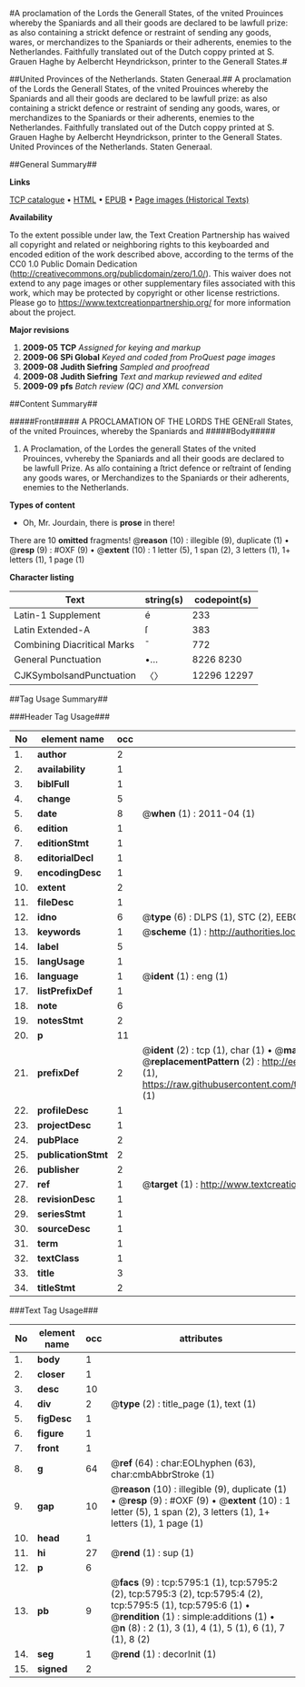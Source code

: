 #A proclamation of the Lords the Generall States, of the vnited Prouinces whereby the Spaniards and all their goods are declared to be lawfull prize: as also containing a strickt defence or restraint of sending any goods, wares, or merchandizes to the Spaniards or their adherents, enemies to the Netherlandes. Faithfully translated out of the Dutch coppy printed at S. Grauen Haghe by Aelbercht Heyndrickson, printer to the Generall States.#

##United Provinces of the Netherlands. Staten Generaal.##
A proclamation of the Lords the Generall States, of the vnited Prouinces whereby the Spaniards and all their goods are declared to be lawfull prize: as also containing a strickt defence or restraint of sending any goods, wares, or merchandizes to the Spaniards or their adherents, enemies to the Netherlandes. Faithfully translated out of the Dutch coppy printed at S. Grauen Haghe by Aelbercht Heyndrickson, printer to the Generall States.
United Provinces of the Netherlands. Staten Generaal.

##General Summary##

**Links**

[TCP catalogue](http://www.ota.ox.ac.uk/tcp/)  • 
[HTML](http://tei.it.ox.ac.uk/tcp/Texts-HTML/free/A08/A08091.html)  • 
[EPUB](http://tei.it.ox.ac.uk/tcp/Texts-EPUB/free/A08/A08091.epub) • 
[Page images (Historical Texts)](https://historicaltexts.jisc.ac.uk/eebo-99841231e)

**Availability**

To the extent possible under law, the Text Creation Partnership has waived all copyright and related or neighboring rights to this keyboarded and encoded edition of the work described above, according to the terms of the CC0 1.0 Public Domain Dedication (http://creativecommons.org/publicdomain/zero/1.0/). This waiver does not extend to any page images or other supplementary files associated with this work, which may be protected by copyright or other license restrictions. Please go to https://www.textcreationpartnership.org/ for more information about the project.

**Major revisions**

1. __2009-05__ __TCP__ *Assigned for keying and markup*
1. __2009-06__ __SPi Global__ *Keyed and coded from ProQuest page images*
1. __2009-08__ __Judith Siefring__ *Sampled and proofread*
1. __2009-08__ __Judith Siefring__ *Text and markup reviewed and edited*
1. __2009-09__ __pfs__ *Batch review (QC) and XML conversion*

##Content Summary##

#####Front#####
A PROCLAMATION OF THE LORDS THE GENErall States, of the
vnited Prouinces, whereby the Spaniards and 
#####Body#####

1. A Proclamation, of the Lordes the generall States of the
vnited Prouinces, vvhereby the Spaniards and all their goods are declared
to be lawfull Prize. As alſo containing a ſtrict defence or reſtraint of
ſending any goods wares, or Merchandizes to the Spaniards or their
adherents, enemies to the Netherlands.

**Types of content**

  * Oh, Mr. Jourdain, there is **prose** in there!

There are 10 **omitted** fragments! 
 @__reason__ (10) : illegible (9), duplicate (1)  •  @__resp__ (9) : #OXF (9)  •  @__extent__ (10) : 1 letter (5), 1 span (2), 3 letters (1), 1+ letters (1), 1 page (1)

**Character listing**


|Text|string(s)|codepoint(s)|
|---|---|---|
|Latin-1 Supplement|é|233|
|Latin Extended-A|ſ|383|
|Combining             Diacritical Marks|̄|772|
|General Punctuation|•…|8226 8230|
|CJKSymbolsandPunctuation|〈〉|12296 12297|

##Tag Usage Summary##

###Header Tag Usage###

|No|element name|occ|attributes|
|---|---|---|---|
|1.|__author__|2||
|2.|__availability__|1||
|3.|__biblFull__|1||
|4.|__change__|5||
|5.|__date__|8| @__when__ (1) : 2011-04 (1)|
|6.|__edition__|1||
|7.|__editionStmt__|1||
|8.|__editorialDecl__|1||
|9.|__encodingDesc__|1||
|10.|__extent__|2||
|11.|__fileDesc__|1||
|12.|__idno__|6| @__type__ (6) : DLPS (1), STC (2), EEBO-CITATION (1), PROQUEST (1), VID (1)|
|13.|__keywords__|1| @__scheme__ (1) : http://authorities.loc.gov/ (1)|
|14.|__label__|5||
|15.|__langUsage__|1||
|16.|__language__|1| @__ident__ (1) : eng (1)|
|17.|__listPrefixDef__|1||
|18.|__note__|6||
|19.|__notesStmt__|2||
|20.|__p__|11||
|21.|__prefixDef__|2| @__ident__ (2) : tcp (1), char (1)  •  @__matchPattern__ (2) : ([0-9\-]+):([0-9IVX]+) (1), (.+) (1)  •  @__replacementPattern__ (2) : http://eebo.chadwyck.com/downloadtiff?vid=$1&page=$2 (1), https://raw.githubusercontent.com/textcreationpartnership/Texts/master/tcpchars.xml#$1 (1)|
|22.|__profileDesc__|1||
|23.|__projectDesc__|1||
|24.|__pubPlace__|2||
|25.|__publicationStmt__|2||
|26.|__publisher__|2||
|27.|__ref__|1| @__target__ (1) : http://www.textcreationpartnership.org/docs/. (1)|
|28.|__revisionDesc__|1||
|29.|__seriesStmt__|1||
|30.|__sourceDesc__|1||
|31.|__term__|1||
|32.|__textClass__|1||
|33.|__title__|3||
|34.|__titleStmt__|2||


###Text Tag Usage###

|No|element name|occ|attributes|
|---|---|---|---|
|1.|__body__|1||
|2.|__closer__|1||
|3.|__desc__|10||
|4.|__div__|2| @__type__ (2) : title_page (1), text (1)|
|5.|__figDesc__|1||
|6.|__figure__|1||
|7.|__front__|1||
|8.|__g__|64| @__ref__ (64) : char:EOLhyphen (63), char:cmbAbbrStroke (1)|
|9.|__gap__|10| @__reason__ (10) : illegible (9), duplicate (1)  •  @__resp__ (9) : #OXF (9)  •  @__extent__ (10) : 1 letter (5), 1 span (2), 3 letters (1), 1+ letters (1), 1 page (1)|
|10.|__head__|1||
|11.|__hi__|27| @__rend__ (1) : sup (1)|
|12.|__p__|6||
|13.|__pb__|9| @__facs__ (9) : tcp:5795:1 (1), tcp:5795:2 (2), tcp:5795:3 (2), tcp:5795:4 (2), tcp:5795:5 (1), tcp:5795:6 (1)  •  @__rendition__ (1) : simple:additions (1)  •  @__n__ (8) : 2 (1), 3 (1), 4 (1), 5 (1), 6 (1), 7 (1), 8 (2)|
|14.|__seg__|1| @__rend__ (1) : decorInit (1)|
|15.|__signed__|2||
